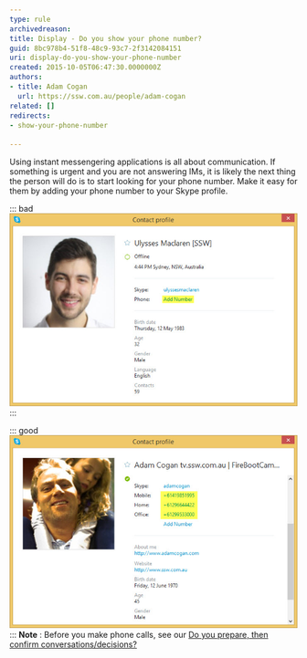 ```yaml
---
type: rule
archivedreason: 
title: Display - Do you show your phone number?
guid: 8bc978b4-51f8-48c9-93c7-2f3142084151
uri: display-do-you-show-your-phone-number
created: 2015-10-05T06:47:30.0000000Z
authors:
- title: Adam Cogan
  url: https://ssw.com.au/people/adam-cogan
related: []
redirects:
- show-your-phone-number

---
```


Using instant messengering applications is all about communication. If something is urgent and you are not answering IMs, it is likely the next thing the person will do is to start looking for your phone number. Make it easy for them by adding your phone number to your Skype profile.

<!--endintro-->


::: bad  
![Figure: Bad example - To contact this person via the phone I will have to ask them for their number](Bad-Example-no-number.jpg)  
:::


::: good  
![Figure: Good example - People are showing their phone numbers to allow urgent issues to be resolved](Good-Example-numbers-listed.jpg)  
:::
**Note** : Before you make phone calls, see our [Do you prepare, then confirm conversations/decisions?](/do-you-prepare-then-confirm-conversations-decisions)

